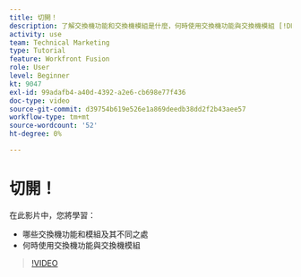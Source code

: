 ```yaml
---
title: 切開！
description: 了解交換機功能和交換機模組是什麼，何時使用交換機功能與交換機模組 [!DNL Adobe Workfront Fusion].
activity: use
team: Technical Marketing
type: Tutorial
feature: Workfront Fusion
role: User
level: Beginner
kt: 9047
exl-id: 99adafb4-a40d-4392-a2e6-cb698e77f436
doc-type: video
source-git-commit: d39754b619e526e1a869deedb38dd2f2b43aee57
workflow-type: tm+mt
source-wordcount: '52'
ht-degree: 0%

---
```


# 切開！

在此影片中，您將學習：

* 哪些交換機功能和模組及其不同之處
* 何時使用交換機功能與交換機模組

>[!VIDEO](https://video.tv.adobe.com/v/335288/?quality=12)
